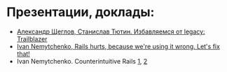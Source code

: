 # Презентации, доклады:
- [Александр Щеглов, Станислав Тютин. Избавляемся от legacy: Trailblazer](https://www.youtube.com/watch?v=i9vjN9_DGf0)
- [Ivan Nemytchenko, Rails hurts, because we're using it wrong. Let's fix that!](https://speakerdeck.com/inem/rails-hurts-because-were-using-it-wrong-lets-fix-that)
- Ivan Nemytchenko. Counterintuitive Rails [1](https://www.youtube.com/watch?v=KtD32fO_owU), [2](https://www.youtube.com/watch?v=kW2E2wK7_Fw)
